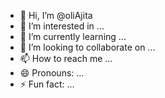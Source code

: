 - 👋 Hi, I’m @oliAjita
- 👀 I’m interested in ...
- 🌱 I’m currently learning ...
- 💞️ I’m looking to collaborate on ...
- 📫 How to reach me ...
- 😄 Pronouns: ...
- ⚡ Fun fact: ...

<!---
oliAjita/oliAjita is a ✨ special ✨ repository because its `README.md` (this file) appears on your GitHub profile.
You can click the Preview link to take a look at your changes.
--->
